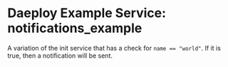 # Daeploy Example Service: notifications_example

A variation of the init service that has a check for `name == "world"`. If it is true, then a notification will be sent.
